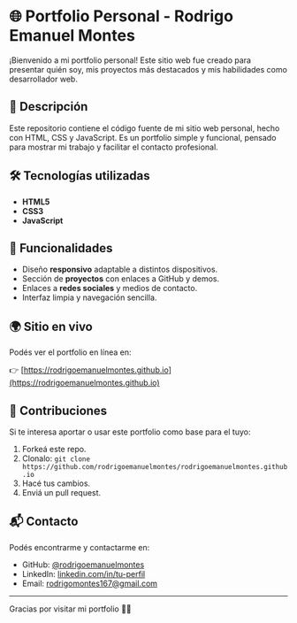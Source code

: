 # 🌐 Portfolio Personal - Rodrigo Emanuel Montes

¡Bienvenido a mi portfolio personal! Este sitio web fue creado para presentar quién soy, mis proyectos más destacados y mis habilidades como desarrollador web.

## 🚀 Descripción

Este repositorio contiene el código fuente de mi sitio web personal, hecho con HTML, CSS y JavaScript. Es un portfolio simple y funcional, pensado para mostrar mi trabajo y facilitar el contacto profesional.

## 🛠️ Tecnologías utilizadas

- **HTML5**
- **CSS3**
- **JavaScript**

## 📌 Funcionalidades

- Diseño **responsivo** adaptable a distintos dispositivos.
- Sección de **proyectos** con enlaces a GitHub y demos.
- Enlaces a **redes sociales** y medios de contacto.
- Interfaz limpia y navegación sencilla.

## 🌍 Sitio en vivo

Podés ver el portfolio en línea en:

👉 [https://rodrigoemanuelmontes.github.io](https://rodrigoemanuelmontes.github.io)

## 🤝 Contribuciones

Si te interesa aportar o usar este portfolio como base para el tuyo:

1. Forkeá este repo.
2. Clonalo: `git clone https://github.com/rodrigoemanuelmontes/rodrigoemanuelmontes.github.io`
3. Hacé tus cambios.
4. Enviá un pull request.

## 📬 Contacto

Podés encontrarme y contactarme en:

- GitHub: [@rodrigoemanuelmontes](https://github.com/rodrigoemanuelmontes)
- LinkedIn: [linkedin.com/in/tu-perfil](https://www.linkedin.com/in/rodrigo-montes-95a864153/)
- Email: rodrigomontes167@gmail.com

---

Gracias por visitar mi portfolio 👨‍💻
